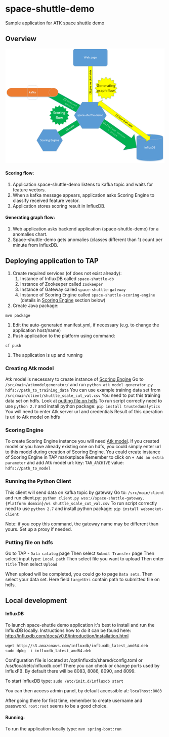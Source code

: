 # space-shuttle-demo
Sample application for ATK space shuttle demo

## Overview
![](wikiimages/SpaceShuttle.png)

#### Scoring flow:
1. Application space-shuttle-demo listens to kafka topic and waits for feature vectors.
2. When a kafka message appears, application asks Scoring Engine to classify received feature vector.
3. Application stores scoring result in InfluxDB.

#### Generating graph flow:
1. Web application asks backend application (space-shuttle-demo) for a anomalies chart.
2. Space-shuttle-demo gets anomalies (classes different than 1) count per minute from InfluxDB.



## Deploying application to TAP
1. Create required services (of does not exist already):
    1. Instance of InfluxDB called `space-shuttle-db`
    1. Instance of Zookeeper called `zookeeper`
    1. Instance of Gateway called `space-shuttle-gateway`
    1. Instance of Scoring Engine called `space-shuttle-scoring-engine` (details in [Scoring Engine](#scoring-engine) section below)
1. Create Java package:
  ```
  mvn package
  ```
1. Edit the auto-generated manifest.yml, if necessary (e.g. to change the application host/name)
1. Push application to the platform using command:
  ```
  cf push
  ```
1. The application is up and running

### Creating Atk model
Atk model is necessary to create instance of [Scoring Engine](#scoring-engine)
Go to `/src/main/atkmodelgenerator/` and run `python atk_model_generator.py hdfs://path_to_training_data`
You can use example training data set from `/src/main/client/shuttle_scale_cut_val.csv`
You need to put this training data set on hdfs. Look at [putting file on hdfs](#putting-file-on-hdfs)
To run script correctly need to use `python 2.7` and install python package: `pip install trustedanalytics`
You will need to enter Atk server url and credentials
Result of this operation is url to Atk model on hdfs

### Scoring Engine
To create Scoring Engine instance you will need [Atk model](#creating-atk-model).
If you created model or you have already existing one on hdfs, you could simply enter url to this model during creation of Scoring Engine.
You could create instance of Scoring Engine in TAP marketplace
Remember to click on `+ Add an extra parameter` and add Atk model url:
key: `TAR_ARCHIVE`
value: `hdfs://path_to_model`


### Running the Python Client
This client will send data on kafka topic by gateway
Go to: `/src/main/client` 
and run client.py: `python client.py wss://space-shuttle-gateway.{Platform domain}/ws shuttle_scale_cut_val.csv`
To run script correctly need to use `python 2.7` and install python package: `pip install websocket-client`

Note: if you copy this command, the gateway name may be different than yours. Set up a proxy if needed. 

### Putting file on hdfs
Go to TAP - `Data catalog` page
Then select `Submit Transfer` page
Then select input type: `Local path`
Then select file you want to upload
Then enter `Title`
Then select `Upload` 

When upload will be completed, you could go to page `Data sets`.
Then select your data set.
Here field `targetUri` contain path to submitted file on hdfs.


## Local development
#### InfluxDB
  To launch space-shuttle demo application it's best to install and run the InfluxDB locally. Instructions how to do it can be found here: http://influxdb.com/docs/v0.8/introduction/installation.html
  ```
  wget http://s3.amazonaws.com/influxdb/influxdb_latest_amd64.deb
  sudo dpkg -i influxdb_latest_amd64.deb
  ```         
  Configuration file is located at /opt/influxdb/shared/config.toml or /usr/local/etc/influxdb.conf
  There you can check or change ports used by InfluxFB. By default there will be 8083, 8086, 8090, and 8099.

  To start InfluxDB type: ```sudo /etc/init.d/influxdb start```
  
  You can then access admin panel, by default accessible at: ```localhost:8083```
  
  After going there for first time, remember to create username and password. ```root:root``` seems to be a good choice.


#### Running:

To run the application locally type:
```mvn spring-boot:run```







